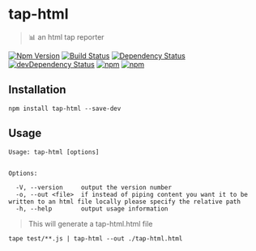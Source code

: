 # tap-html

> 📊 an html tap reporter

[![Npm Version](https://img.shields.io/npm/v/tap-html.svg)](https://www.npmjs.com/package/tap-html)
[![Build Status](https://travis-ci.org/gabrielcsapo/tap-html.svg?branch=master)](https://travis-ci.org/gabrielcsapo/tap-html)
[![Dependency Status](https://david-dm.org/gabrielcsapo/tap-html.svg)](https://david-dm.org/gabrielcsapo/tap-html)
[![devDependency Status](https://david-dm.org/gabrielcsapo/tap-html/dev-status.svg)](https://david-dm.org/gabrielcsapo/tap-html#info=devDependencies)
[![npm](https://img.shields.io/npm/dt/tap-html.svg)]()
[![npm](https://img.shields.io/npm/dm/tap-html.svg)]()

## Installation

```
npm install tap-html --save-dev
```

## Usage

```
Usage: tap-html [options]


Options:

  -V, --version     output the version number
  -o, --out <file>  if instead of piping content you want it to be written to an html file locally please specify the relative path
  -h, --help        output usage information
```

> This will generate a tap-html.html file

```
tape test/**.js | tap-html --out ./tap-html.html
```
